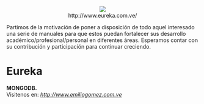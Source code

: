 <p align="center"><a href="http://eureka.com.ve/"><img src="https://1.bp.blogspot.com/-Qtv4TDe3LcI/Wykpyuf9k2I/AAAAAAAADQs/V0-HwUHc0XcxYGcfPnB2ZcdOGCjsKt1hACLcBGAs/s320/Bdeureka-big.png"></a><br>http://www.eureka.com.ve/</p>

Partimos de la motivación de poner a disposición de todo aquel interesado una serie de manuales para que estos puedan fortalecer sus desarrollo académico/profesional/personal en diferentes áreas. Esperamos contar con su contribución y participación para continuar creciendo.<p>


# Eureka
<b>MONGODB.</b>
<br>
Visitenos en:<i> http://www.emiliogomez.com.ve</i>

